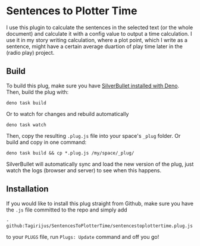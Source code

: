 # Sentences to Plotter Time

I use this plugin to calculate the sentences in the selected text (or the whole document) and calculate it with a config value to output a time calculation. I use it in my story writing calculation, where a plot point, which I write as a sentence, might have a certain average duartion of play time later in the (radio play) project.

## Build
To build this plug, make sure you have [SilverBullet installed with Deno](https://silverbullet.md/Install/Deno). Then, build the plug with:

```shell
deno task build
```

Or to watch for changes and rebuild automatically

```shell
deno task watch
```

Then, copy the resulting `.plug.js` file into your space's `_plug` folder. Or build and copy in one command:

```shell
deno task build && cp *.plug.js /my/space/_plug/
```

SilverBullet will automatically sync and load the new version of the plug, just watch the logs (browser and server) to see when this happens.

## Installation
If you would like to install this plug straight from Github, make sure you have the `.js` file committed to the repo and simply add

```
- github:Tagirijus/SentencesToPlotterTime/sentencestoplottertime.plug.js
```

to your `PLUGS` file, run `Plugs: Update` command and off you go!

